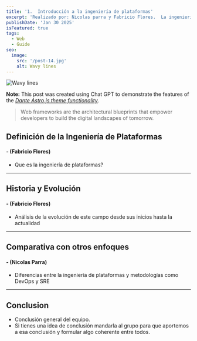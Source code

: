 ```yaml
---
title: '1.	Introducción a la ingeniería de plataformas'
excerpt: 'Realizado por: Nicolas parra y Fabricio Flores.  La ingeniería de plataformas optimiza el desarrollo de software al crear entornos eficientes para los equipos. En este blog exploramos sus conceptos clave, beneficios y su impacto en la productividad. Descubre cómo la automatización, DevOps y las plataformas internas están transformando la industria tecnológica. 🚀'
publishDate: 'Jan 30 2025'
isFeatured: true
tags:
  - Web
  - Guide
seo:
  image:
    src: '/post-14.jpg'
    alt: Wavy lines
---
```


![Wavy lines](/post-14.jpg)

**Note:** This post was created using Chat GPT to demonstrate the features of the _[Dante Astro.js theme functionality](https://justgoodui.com/astro-themes/dante/)_.

> Web frameworks are the architectural blueprints that empower developers to build the digital landscapes of tomorrow.

## **Definición de la Ingeniería de Plataformas**
#### **- (Fabricio Flores)**

- Que es la ingeniería de plataformas? 

---

## **Historia y Evolución**
#### **- (Fabricio Flores)**

- Análisis de la evolución de este campo desde sus inicios hasta la actualidad

---

## **Comparativa con otros enfoques**
#### **- (Nicolas Parra)**

- Diferencias entre la ingeniería de plataformas y metodologías como DevOps y SRE

---

## Conclusion
- Conclusión general del equipo.
- Si tienes una idea de conclusión mandarla al grupo para que aportemos a esa conclusión y formular algo coherente entre todos.